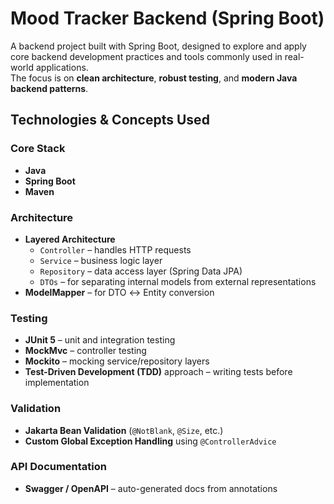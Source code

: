 # Mood Tracker Backend (Spring Boot)

A backend project built with Spring Boot, designed to explore and apply core backend development practices and tools commonly used in real-world applications.  
The focus is on **clean architecture**, **robust testing**, and **modern Java backend patterns**.


## Technologies & Concepts Used

### Core Stack
- **Java**
- **Spring Boot**
- **Maven**

### Architecture
- **Layered Architecture**
  - `Controller` – handles HTTP requests
  - `Service` – business logic layer
  - `Repository` – data access layer (Spring Data JPA)
  - `DTOs` – for separating internal models from external representations
- **ModelMapper** – for DTO ↔ Entity conversion

### Testing
- **JUnit 5** – unit and integration testing
- **MockMvc** – controller testing
- **Mockito** – mocking service/repository layers
- **Test-Driven Development (TDD)** approach – writing tests before implementation

### Validation
- **Jakarta Bean Validation** (`@NotBlank`, `@Size`, etc.)
- **Custom Global Exception Handling** using `@ControllerAdvice`

### API Documentation
- **Swagger / OpenAPI** – auto-generated docs from annotations

